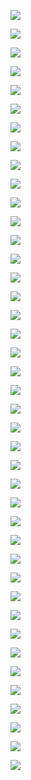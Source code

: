 
![](https://img2018.cnblogs.com/blog/1588269/201902/1588269-20190213061331378-1484504410.png)

![](https://img2018.cnblogs.com/blog/1588269/201902/1588269-20190213061342841-1574290966.png)

![](https://img2018.cnblogs.com/blog/1588269/201902/1588269-20190213061347975-1333308564.png)

![](https://img2018.cnblogs.com/blog/1588269/201902/1588269-20190213061352337-1658358372.png)

![](https://img2018.cnblogs.com/blog/1588269/201902/1588269-20190213061423008-1483120881.png)

![](https://img2018.cnblogs.com/blog/1588269/201902/1588269-20190213061436270-1263854155.png)

![](https://img2018.cnblogs.com/blog/1588269/201902/1588269-20190213061440994-1794836195.png)

![](https://img2018.cnblogs.com/blog/1588269/201902/1588269-20190213061445348-992748988.png)

![](https://img2018.cnblogs.com/blog/1588269/201902/1588269-20190213061451816-832268654.png)

![](https://img2018.cnblogs.com/blog/1588269/201902/1588269-20190213061459910-311488770.png)

![](https://img2018.cnblogs.com/blog/1588269/201902/1588269-20190213061756093-474334387.png)

![](https://img2018.cnblogs.com/blog/1588269/201902/1588269-20190213061800469-741698689.png)

![](https://img2018.cnblogs.com/blog/1588269/201902/1588269-20190213061807002-1378329028.png)

![](https://img2018.cnblogs.com/blog/1588269/201902/1588269-20190213061811936-15043728.png)

![](https://img2018.cnblogs.com/blog/1588269/201902/1588269-20190213061816487-1472577281.png)

![](https://img2018.cnblogs.com/blog/1588269/201902/1588269-20190213061820401-699516908.png)

![](https://img2018.cnblogs.com/blog/1588269/201902/1588269-20190213061918639-465099801.png)

![](https://img2018.cnblogs.com/blog/1588269/201902/1588269-20190213062237546-1935714920.png)

![](https://img2018.cnblogs.com/blog/1588269/201902/1588269-20190213062254749-1307256892.png)

![](https://img2018.cnblogs.com/blog/1588269/201902/1588269-20190213062258932-569456343.png)

![](https://img2018.cnblogs.com/blog/1588269/201902/1588269-20190213062302872-557271083.png)

![](https://img2018.cnblogs.com/blog/1588269/201902/1588269-20190213062306839-1224693321.png)

![](https://img2018.cnblogs.com/blog/1588269/201902/1588269-20190213062310998-1252505099.png)

![](https://img2018.cnblogs.com/blog/1588269/201902/1588269-20190213062315418-234428814.png)

![](https://img2018.cnblogs.com/blog/1588269/201902/1588269-20190213062415134-1166086256.png)

![](https://img2018.cnblogs.com/blog/1588269/201902/1588269-20190213062429403-771820148.png)

![](https://img2018.cnblogs.com/blog/1588269/201902/1588269-20190213062435180-1178619508.png)

![](https://img2018.cnblogs.com/blog/1588269/201902/1588269-20190213062439552-1192403902.png)

![](https://img2018.cnblogs.com/blog/1588269/201902/1588269-20190213062443447-513993528.png)

![](https://img2018.cnblogs.com/blog/1588269/201902/1588269-20190213062447654-1656119555.png)

![](https://img2018.cnblogs.com/blog/1588269/201902/1588269-20190213062451534-1437068604.png)

![](https://img2018.cnblogs.com/blog/1588269/201902/1588269-20190213062455076-1471396535.png)

![](https://img2018.cnblogs.com/blog/1588269/201902/1588269-20190213062458478-210463856.png)

![](https://img2018.cnblogs.com/blog/1588269/201902/1588269-20190213062502141-1089231038.png)

![](https://img2018.cnblogs.com/blog/1588269/201902/1588269-20190213062508853-572193842.png)

![](https://img2018.cnblogs.com/blog/1588269/201902/1588269-20190213062514466-1788386796.png)

![](https://img2018.cnblogs.com/blog/1588269/201902/1588269-20190213062525775-2120040529.png)

![](https://img2018.cnblogs.com/blog/1588269/201902/1588269-20190213062532496-1721204428.png)

![](https://img2018.cnblogs.com/blog/1588269/201902/1588269-20190213062537201-727473595.png)

![](https://img2018.cnblogs.com/blog/1588269/201902/1588269-20190213062544009-1243202562.png)

![](https://img2018.cnblogs.com/blog/1588269/201902/1588269-20190213062549649-1457659785.png)